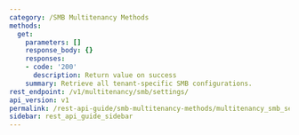 ```yaml
---
category: /SMB Multitenancy Methods
methods:
  get:
    parameters: []
    response_body: {}
    responses:
    - code: '200'
      description: Return value on success
    summary: Retrieve all tenant-specific SMB configurations.
rest_endpoint: /v1/multitenancy/smb/settings/
api_version: v1
permalink: /rest-api-guide/smb-multitenancy-methods/multitenancy_smb_settings.html
sidebar: rest_api_guide_sidebar
---
```

